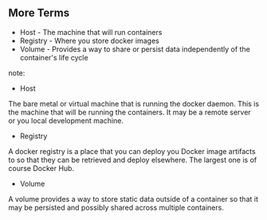 ## More Terms

* Host - The machine that will run containers
* Registry - Where you store docker images
* Volume - Provides a way to share or persist data independently of the container's life cycle

note:

- Host

The bare metal or virtual machine that is running the docker daemon. This is
the machine that will be running the containers. It may be a remote server or
you local development machine.

- Registry

A docker registry is a place that you can deploy you Docker image artifacts to
so that they can be retrieved and deploy elsewhere. The largest one is of
course Docker Hub.

- Volume

A volume provides a way to store static data outside of a container so that it
may be persisted and possibly shared across multiple containers.
